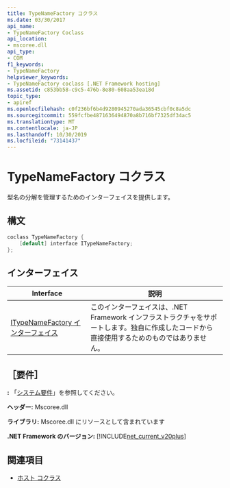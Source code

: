```yaml
---
title: TypeNameFactory コクラス
ms.date: 03/30/2017
api_name:
- TypeNameFactory Coclass
api_location:
- mscoree.dll
api_type:
- COM
f1_keywords:
- TypeNameFactory
helpviewer_keywords:
- TypeNameFactory coclass [.NET Framework hosting]
ms.assetid: c853bb58-c9c5-476b-8e80-608aa53ea18d
topic_type:
- apiref
ms.openlocfilehash: c0f236bf6b4d9280945270ada36545cbf0c8a5dc
ms.sourcegitcommit: 559fcfbe4871636494870a8b716bf7325df34ac5
ms.translationtype: MT
ms.contentlocale: ja-JP
ms.lasthandoff: 10/30/2019
ms.locfileid: "73141437"
---
```

# <a name="typenamefactory-coclass"></a>TypeNameFactory コクラス
型名の分解を管理するためのインターフェイスを提供します。  
  
## <a name="syntax"></a>構文  
  
```cpp  
coclass TypeNameFactory {  
    [default] interface ITypeNameFactory;  
};  
```  
  
## <a name="interfaces"></a>インターフェイス  
  
|Interface|説明|  
|---------------|-----------------|  
|[ITypeNameFactory インターフェイス](../../../../docs/framework/unmanaged-api/hosting/itypenamefactory-interface.md)|このインターフェイスは、.NET Framework インフラストラクチャをサポートします。独自に作成したコードから直接使用するためのものではありません。|  
  
## <a name="requirements"></a>［要件］  
 **:** 「[システム要件](../../../../docs/framework/get-started/system-requirements.md)」を参照してください。  
  
 **ヘッダー:** Mscoree.dll  
  
 **ライブラリ:** Mscoree.dll にリソースとして含まれています  
  
 **.NET Framework のバージョン:** [!INCLUDE[net_current_v20plus](../../../../includes/net-current-v20plus-md.md)]  
  
## <a name="see-also"></a>関連項目

- [ホスト コクラス](../../../../docs/framework/unmanaged-api/hosting/hosting-coclasses.md)
